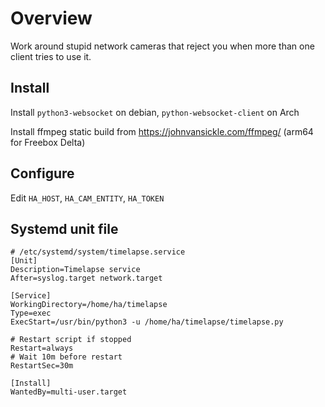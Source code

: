 # Overview

Work around stupid network cameras that reject you when more than one client tries to use it.

## Install

Install `python3-websocket` on debian, `python-websocket-client` on Arch

Install ffmpeg static build from https://johnvansickle.com/ffmpeg/ (arm64 for Freebox Delta)

## Configure

Edit `HA_HOST`, `HA_CAM_ENTITY`, `HA_TOKEN`

## Systemd unit file

```
# /etc/systemd/system/timelapse.service
[Unit]
Description=Timelapse service
After=syslog.target network.target

[Service]
WorkingDirectory=/home/ha/timelapse
Type=exec
ExecStart=/usr/bin/python3 -u /home/ha/timelapse/timelapse.py

# Restart script if stopped
Restart=always
# Wait 10m before restart
RestartSec=30m

[Install]
WantedBy=multi-user.target
```
